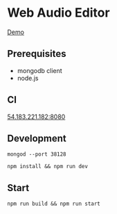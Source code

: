 # Web Audio Editor

[Demo](http://13.56.79.76)

## Prerequisites

* mongodb client
* node.js

## CI

[54.183.221.182:8080](http://54.183.221.182:8080)

## Development

`mongod --port 38128`

`npm install && npm run dev`


## Start

`npm run build && npm run start`
